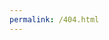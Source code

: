 ```yaml
---
permalink: /404.html
---
```


<script type="text/javascript" src="//qzonestyle.gtimg.cn/qzone/hybrid/app/404/search_children.js" charset="utf-8" homePageUrl="https://wangkun19930608.github.io/" homePageName="回到我的主页"></script>
